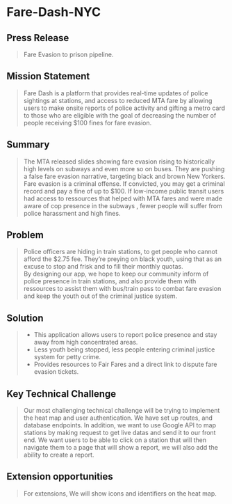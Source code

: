 # Fare-Dash-NYC
## Press Release
> Fare Evasion to prison pipeline. 

## Mission Statement
> Fare Dash is a platform that provides real-time updates of police sightings at stations, and access to reduced MTA fare by allowing users to make onsite reports of police activity and gifting a metro card to those who are eligible with the goal of decreasing the number of people receiving $100 fines for fare evasion. 

## Summary
> The MTA released slides showing fare evasion rising to historically high levels on subways and even more so on buses. 
> They are pushing a false fare evasion narrative, targeting black and brown New Yorkers. Fare evasion is a criminal offense. 
> If convicted, you may get a criminal record and pay a fine of up to $100. If low-income public transit users had access to ressources that helped with MTA fares and were made aware of cop presence in the subways , fewer people will suffer from police harassment and high fines.


## Problem 
> Police officers are hiding in train stations, to get people who cannot afford the $2.75 fee. 
> They’re preying on black youth, using that as an excuse to stop and frisk and to fill their monthly quotas.  
> By designing our app, we hope to keep our community inform of police presence in train stations, and also provide them with ressources to assist them with bus/train pass to combat fare evasion and keep the youth out of the criminal justice system.

## Solution
> - This application allows users to report police presence and stay away from high concentrated areas.
> - Less youth being stopped, less people entering criminal justice system for petty crime.
> - Provides resources to Fair Fares and a direct link to dispute fare evasion tickets.

## Key Technical Challenge 
>  Our most challenging technical challenge will be trying to implement the heat map and user authentication. We have set up routes, and database endpoints. In addition, we want to use Google API to map stations by making request to get live datas and send it to our front end. We want users to be able to click on a station that will then navigate them to a page that will show a report, we will also add the ability to create a report.

## Extension opportunities
> For extensions, We will show icons and identifiers on the heat map. 
